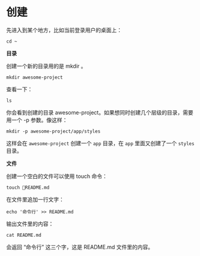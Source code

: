 # 创建

先进入到某个地方，比如当前登录用户的桌面上：

```
cd ~
```

**目录**

创建一个新的目录用的是 mkdir 。

```
mkdir awesome-project
```

查看一下：

```
ls
```

你会看到创建的目录 awesome-project。如果想同时创建几个层级的目录，需要用一个 -p 参数。像这样：

```
mkdir -p awesome-project/app/styles
```

这样会在 `awesome-project` 创建一个 `app` 目录，在 `app` 里面又创建了一个 `styles` 目录。

**文件**

创建一个空白的文件可以使用 touch 命令：

```
touch README.md
```

在文件里追加一行文字：

```
echo '命令行' >> README.md
```

输出文件里的内容：

```
cat README.md
```

会返回 “命令行” 这三个字，这是 README.md 文件里的内容。

